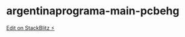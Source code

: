 # argentinaprograma-main-pcbehg

[Edit on StackBlitz ⚡️](https://stackblitz.com/edit/argentinaprograma-main-pcbehg)